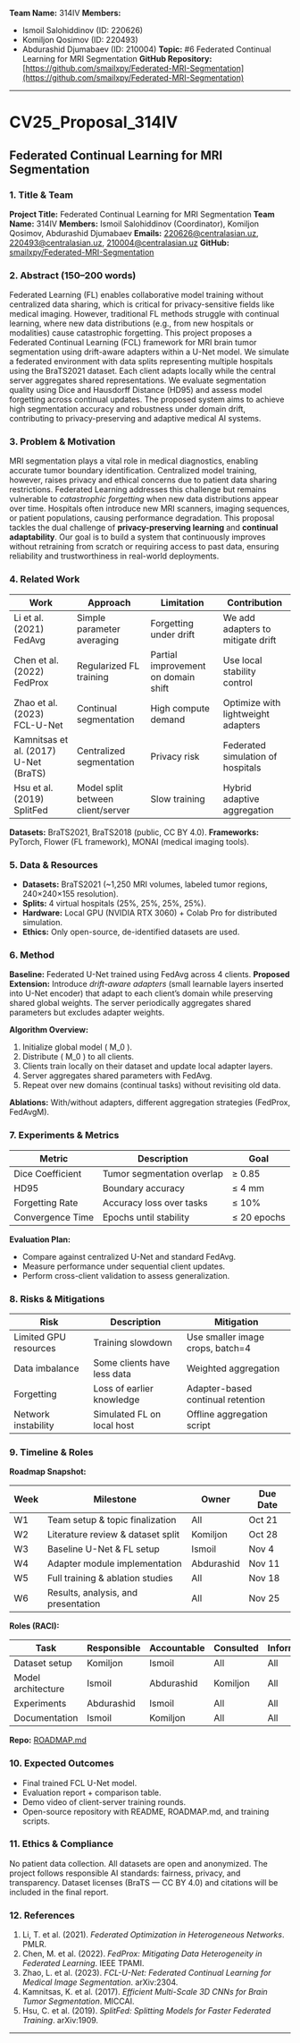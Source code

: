 **Team Name:** 314IV
**Members:**

* Ismoil Salohiddinov (ID: 220626)
* Komiljon Qosimov (ID: 220493)
* Abdurashid Djumabaev (ID: 210004)
  **Topic:** #6 Federated Continual Learning for MRI Segmentation
  **GitHub Repository:** [https://github.com/smailxpy/Federated-MRI-Segmentation](https://github.com/smailxpy/Federated-MRI-Segmentation)

---

# CV25_Proposal_314IV

## Federated Continual Learning for MRI Segmentation

### 1. Title & Team

**Project Title:** Federated Continual Learning for MRI Segmentation
**Team Name:** 314IV
**Members:** Ismoil Salohiddinov (Coordinator), Komiljon Qosimov, Abdurashid Djumabaev
**Emails:** [220626@centralasian.uz](mailto:220626@centralasian.uz), [220493@centralasian.uz](mailto:220493@centralasian.uz), [210004@centralasian.uz](mailto:210004@centralasian.uz)
**GitHub:** [smailxpy/Federated-MRI-Segmentation](https://github.com/smailxpy/Federated-MRI-Segmentation)

### 2. Abstract (150–200 words)

Federated Learning (FL) enables collaborative model training without centralized data sharing, which is critical for privacy-sensitive fields like medical imaging. However, traditional FL methods struggle with continual learning, where new data distributions (e.g., from new hospitals or modalities) cause catastrophic forgetting. This project proposes a Federated Continual Learning (FCL) framework for MRI brain tumor segmentation using drift-aware adapters within a U-Net model. We simulate a federated environment with data splits representing multiple hospitals using the BraTS2021 dataset. Each client adapts locally while the central server aggregates shared representations. We evaluate segmentation quality using Dice and Hausdorff Distance (HD95) and assess model forgetting across continual updates. The proposed system aims to achieve high segmentation accuracy and robustness under domain drift, contributing to privacy-preserving and adaptive medical AI systems.

### 3. Problem & Motivation

MRI segmentation plays a vital role in medical diagnostics, enabling accurate tumor boundary identification. Centralized model training, however, raises privacy and ethical concerns due to patient data sharing restrictions. Federated Learning addresses this challenge but remains vulnerable to *catastrophic forgetting* when new data distributions appear over time. Hospitals often introduce new MRI scanners, imaging sequences, or patient populations, causing performance degradation. This proposal tackles the dual challenge of **privacy-preserving learning** and **continual adaptability**. Our goal is to build a system that continuously improves without retraining from scratch or requiring access to past data, ensuring reliability and trustworthiness in real-world deployments.

### 4. Related Work

| Work                                  | Approach                          | Limitation                          | Contribution                       |
| ------------------------------------- | --------------------------------- | ----------------------------------- | ---------------------------------- |
| Li et al. (2021) FedAvg               | Simple parameter averaging        | Forgetting under drift              | We add adapters to mitigate drift  |
| Chen et al. (2022) FedProx            | Regularized FL training           | Partial improvement on domain shift | Use local stability control        |
| Zhao et al. (2023) FCL-U-Net          | Continual segmentation            | High compute demand                 | Optimize with lightweight adapters |
| Kamnitsas et al. (2017) U-Net (BraTS) | Centralized segmentation          | Privacy risk                        | Federated simulation of hospitals  |
| Hsu et al. (2019) SplitFed            | Model split between client/server | Slow training                       | Hybrid adaptive aggregation        |

**Datasets:** BraTS2021, BraTS2018 (public, CC BY 4.0).
**Frameworks:** PyTorch, Flower (FL framework), MONAI (medical imaging tools).

### 5. Data & Resources

* **Datasets:** BraTS2021 (~1,250 MRI volumes, labeled tumor regions, 240×240×155 resolution).
* **Splits:** 4 virtual hospitals (25%, 25%, 25%, 25%).
* **Hardware:** Local GPU (NVIDIA RTX 3060) + Colab Pro for distributed simulation.
* **Ethics:** Only open-source, de-identified datasets are used.

### 6. Method

**Baseline:** Federated U-Net trained using FedAvg across 4 clients.
**Proposed Extension:** Introduce *drift-aware adapters* (small learnable layers inserted into U-Net encoder) that adapt to each client’s domain while preserving shared global weights. The server periodically aggregates shared parameters but excludes adapter weights.

**Algorithm Overview:**

1. Initialize global model ( M_0 ).
2. Distribute ( M_0 ) to all clients.
3. Clients train locally on their dataset and update local adapter layers.
4. Server aggregates shared parameters with FedAvg.
5. Repeat over new domains (continual tasks) without revisiting old data.

**Ablations:** With/without adapters, different aggregation strategies (FedProx, FedAvgM).

### 7. Experiments & Metrics

| Metric           | Description                | Goal        |
| ---------------- | -------------------------- | ----------- |
| Dice Coefficient | Tumor segmentation overlap | ≥ 0.85      |
| HD95             | Boundary accuracy          | ≤ 4 mm      |
| Forgetting Rate  | Accuracy loss over tasks   | ≤ 10%       |
| Convergence Time | Epochs until stability     | ≤ 20 epochs |

**Evaluation Plan:**

* Compare against centralized U-Net and standard FedAvg.
* Measure performance under sequential client updates.
* Perform cross-client validation to assess generalization.

### 8. Risks & Mitigations

| Risk                  | Description                 | Mitigation                        |
| --------------------- | --------------------------- | --------------------------------- |
| Limited GPU resources | Training slowdown           | Use smaller image crops, batch=4  |
| Data imbalance        | Some clients have less data | Weighted aggregation              |
| Forgetting            | Loss of earlier knowledge   | Adapter-based continual retention |
| Network instability   | Simulated FL on local host  | Offline aggregation script        |

### 9. Timeline & Roles

**Roadmap Snapshot:**

| Week | Milestone                           | Owner      | Due Date |
| ---- | ----------------------------------- | ---------- | -------- |
| W1   | Team setup & topic finalization     | All        | Oct 21   |
| W2   | Literature review & dataset split   | Komiljon   | Oct 28   |
| W3   | Baseline U-Net & FL setup           | Ismoil     | Nov 4    |
| W4   | Adapter module implementation       | Abdurashid | Nov 11   |
| W5   | Full training & ablation studies    | All        | Nov 18   |
| W6   | Results, analysis, and presentation | All        | Nov 25   |

**Roles (RACI):**

| Task               | Responsible | Accountable | Consulted | Informed |
| ------------------ | ----------- | ----------- | --------- | -------- |
| Dataset setup      | Komiljon    | Ismoil      | All       | All      |
| Model architecture | Ismoil      | Abdurashid  | Komiljon  | All      |
| Experiments        | Abdurashid  | Ismoil      | All       | All      |
| Documentation      | Ismoil      | Komiljon    | All       | All      |

**Repo:** [ROADMAP.md](https://github.com/smailxpy/Federated-MRI-Segmentation/blob/main/ROADMAP.md)

### 10. Expected Outcomes

* Final trained FCL U-Net model.
* Evaluation report + comparison table.
* Demo video of client-server training rounds.
* Open-source repository with README, ROADMAP.md, and training scripts.

### 11. Ethics & Compliance

No patient data collection. All datasets are open and anonymized. The project follows responsible AI standards: fairness, privacy, and transparency. Dataset licenses (BraTS — CC BY 4.0) and citations will be included in the final report.

### 12. References

1. Li, T. et al. (2021). *Federated Optimization in Heterogeneous Networks*. PMLR.
2. Chen, M. et al. (2022). *FedProx: Mitigating Data Heterogeneity in Federated Learning*. IEEE TPAMI.
3. Zhao, L. et al. (2023). *FCL-U-Net: Federated Continual Learning for Medical Image Segmentation*. arXiv:2304.
4. Kamnitsas, K. et al. (2017). *Efficient Multi-Scale 3D CNNs for Brain Tumor Segmentation*. MICCAI.
5. Hsu, C. et al. (2019). *SplitFed: Splitting Models for Faster Federated Training*. arXiv:1909.

---
